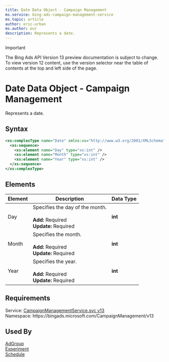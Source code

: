 ```yaml
---
title: Date Data Object - Campaign Management
ms.service: bing-ads-campaign-management-service
ms.topic: article
author: eric-urban
ms.author: eur
description: Represents a date.
---
```

> [!IMPORTANT]
> The Bing Ads API Version 13 preview documentation is subject to change. To view version 12 content, use the version selector near the table of contents at the top and left side of the page.

# Date Data Object - Campaign Management
Represents a date.

## Syntax
```xml
<xs:complexType name="Date" xmlns:xs="http://www.w3.org/2001/XMLSchema">
  <xs:sequence>
    <xs:element name="Day" type="xs:int" />
    <xs:element name="Month" type="xs:int" />
    <xs:element name="Year" type="xs:int" />
  </xs:sequence>
</xs:complexType>
```

## <a name="elements"></a>Elements

|Element|Description|Data Type|
|-----------|---------------|-------------|
|<a name="day"></a>Day|Specifies the day of the month.<br/><br/>**Add:** Required<br/>**Update:** Required|**int**|
|<a name="month"></a>Month|Specifies the month.<br/><br/>**Add:** Required<br/>**Update:** Required|**int**|
|<a name="year"></a>Year|Specifies the year.<br/><br/>**Add:** Required<br/>**Update:** Required|**int**|

## Requirements
Service: [CampaignManagementService.svc v13](https://campaign.api.bingads.microsoft.com/Api/Advertiser/CampaignManagement/v13/CampaignManagementService.svc)  
Namespace: https\://bingads.microsoft.com/CampaignManagement/v13  

## Used By
[AdGroup](adgroup.md)  
[Experiment](experiment.md)  
[Schedule](schedule.md)  
